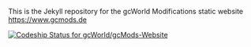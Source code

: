 This is the Jekyll repository for the gcWorld Modifications static website https://www.gcmods.de

[ ![Codeship Status for gcWorld/gcMods-Website](https://app.codeship.com/projects/1c6d5400-4733-0136-3dd8-2e579038a130/status?branch=master)](https://app.codeship.com/projects/292267)
